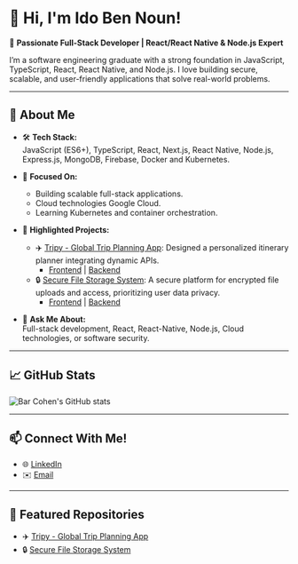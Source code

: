# 👋 Hi, I'm Ido Ben Noun!

🚀 **Passionate Full-Stack Developer | React/React Native & Node.js Expert**

I’m a software engineering graduate with a strong foundation in JavaScript, TypeScript, React, React Native, and Node.js. I love building secure, scalable, and user-friendly applications that solve real-world problems.

---

## 🌟 About Me

- 🛠️ **Tech Stack:**  
  JavaScript (ES6+), TypeScript, React, Next.js, React Native, Node.js, Express.js, MongoDB, Firebase, Docker and Kubernetes.

- 🎯 **Focused On:**  
  - Building scalable full-stack applications.  
  - Cloud technologies Google Cloud.  
  - Learning Kubernetes and container orchestration.

- 📂 **Highlighted Projects:**
  - ✈️ [Tripy - Global Trip Planning App](https://github.com/idobe2/NetworkingApp): Designed a personalized itinerary planner integrating dynamic APIs.  
    - [Frontend](https://github.com/idobe2/NetworkingApp) | [Backend](https://github.com/Bar1996/Tripy_Backend)
  - 🔒 [Secure File Storage System](https://github.com/Bar1996/SFS_Front): A secure platform for encrypted file uploads and access, prioritizing user data privacy.  
    - [Frontend](https://github.com/Bar1996/SFS_Front) | [Backend](https://github.com/Bar1996/SFS_Back)  


  

- 💬 **Ask Me About:**  
  Full-stack development, React, React-Native, Node.js, Cloud technologies, or software security.

---

## 📈 GitHub Stats

![Bar Cohen's GitHub stats](https://github-readme-stats.vercel.app/api?username=idobe2&show_icons=true&theme=radical)

---

## 📫 Connect With Me!

- 🌐 [LinkedIn](https://www.linkedin.com/in/idobn/)  
- ✉️ [Email](mailto:idobenoun@gmail.com)

---

## 🌟 Featured Repositories

- ✈️ [Tripy - Global Trip Planning App](https://github.com/idobe2/NetworkingApp)
- 🔒 [Secure File Storage System](https://github.com/Bar1996/SFS_Front)
